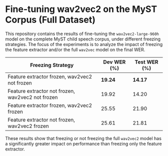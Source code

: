 # Fine-tuning wav2vec2 on the MyST Corpus (Full Dataset)

This repository contains the results of fine-tuning the `wav2vec2-large-960h` model on the complete MyST child speech corpus, under different freezing strategies. The focus of the experiments is to analyze the impact of freezing the feature extractor and/or the full `wav2vec` model on the final WER.

| Freezing Strategy                               | Dev WER (%) | Test WER (%) |
|--------------------------------------------------|-------------|--------------|
| Feature extractor frozen, wav2vec2 not frozen    | **19.24**   | **14.17**    |
| Feature extractor not frozen, wav2vec2 not frozen| 19.92       | 14.20        |
| Feature extractor frozen, wav2vec2 frozen        | 25.55       | 21.90        |
| Feature extractor not frozen, wav2vec2 frozen    | 25.61       | 21.81        |

These results show that freezing or not freezing the full `wav2vec2` model has a significantly greater impact on performance than freezing only the feature extractor.

